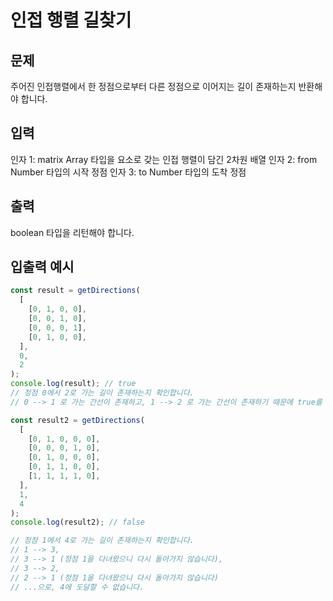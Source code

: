# 인접 행렬 길찾기

## 문제

주어진 인접행렬에서 한 정점으로부터 다른 정점으로 이어지는 길이 존재하는지 반환해야 합니다.

## 입력

인자 1: matrix
Array 타입을 요소로 갖는 인접 행렬이 담긴 2차원 배열
인자 2: from
Number 타입의 시작 정점
인자 3: to
Number 타입의 도착 정점

## 출력

boolean 타입을 리턴해야 합니다.

## 입출력 예시

```js
const result = getDirections(
  [
    [0, 1, 0, 0],
    [0, 0, 1, 0],
    [0, 0, 0, 1],
    [0, 1, 0, 0],
  ],
  0,
  2
);
console.log(result); // true
// 정점 0에서 2로 가는 길이 존재하는지 확인합니다.
// 0 --> 1 로 가는 간선이 존재하고, 1 --> 2 로 가는 간선이 존재하기 때문에 true를 반환합니다.

const result2 = getDirections(
  [
    [0, 1, 0, 0, 0],
    [0, 0, 0, 1, 0],
    [0, 1, 0, 0, 0],
    [0, 1, 1, 0, 0],
    [1, 1, 1, 1, 0],
  ],
  1,
  4
);
console.log(result2); // false

// 정점 1에서 4로 가는 길이 존재하는지 확인합니다.
// 1 --> 3,
// 3 --> 1 (정점 1을 다녀왔으니 다시 돌아가지 않습니다),
// 3 --> 2,
// 2 --> 1 (정점 1을 다녀왔으니 다시 돌아가지 않습니다)
// ...으로, 4에 도달할 수 없습니다.
```
